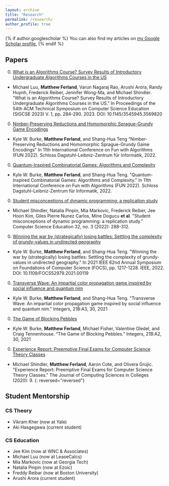 ```yaml
---
layout: archive
title: "Research"
permalink: /research/
author_profile: true
---
```


{% if author.googlescholar %}
  You can also find my articles on <u><a href="{{author.googlescholar}}">my Google Scholar profile</a>.</u>
{% endif %}

## Papers

0. [What is an Algorithms Course? Survey Results of Introductory Undergraduate Algorithms Courses in the US](https://dl.acm.org/doi/10.1145/3545945.3569820)
  * Michael Luu, **Matthew Ferland**, Varun Nagaraj Rao, Arushi Arora, Randy Huynh, Frederick Reiber, Jennifer Wong-Ma, and Michael Shindler. "What is an Algorithms Course? Survey Results of Introductory Undergraduate Algorithms Courses in the US." In Proceedings of the 54th ACM Technical Symposium on Computer Science Education (SIGCSE 2023) V. 1, pp. 284-290. 2023. DOI: 10.1145/3545945.3569820
0. [Nimber-Preserving Reductions and Homomorphic Sprague-Grundy Game Encodings](https://drops.dagstuhl.de/opus/volltexte/2022/15980/pdf/LIPIcs-FUN-2022-10.pdf)
  * Kyle W. Burke, **Matthew Ferland**, and Shang-Hua Teng “Nimber-Preserving Reductions and Homomorphic Sprague-Grundy Game Encodings” In 11th International Conference on Fun with Algorithms (FUN 2022). Schloss Dagstuhl-Leibniz-Zentrum für Informatik, 2022.
0. [Quantum-Inspired Combinatorial Games: Algorithms and Complexity](https://drops.dagstuhl.de/opus/volltexte/2022/15981/pdf/LIPIcs-FUN-2022-11.pdf)
  * Kyle W. Burke, **Matthew Ferland**, and Shang-Hua Teng. "Quantum-Inspired Combinatorial Games: Algorithms and Complexity." In 11th International Conference on Fun with Algorithms (FUN 2022). Schloss Dagstuhl-Leibniz-Zentrum für Informatik, 2022.
0. [Student misconceptions of dynamic programming: a replication study](https://www.tandfonline.com/doi/abs/10.1080/08993408.2022.2079865)
  * Michael Shindler, Natalia Pinpin, Mia Markovic, Frederick Reiber, Jee Hoon Kim, Giles Pierre Nunez Carlos, Mine Dogucu **et al**. "Student misconceptions of dynamic programming: a replication study." Computer Science Education 32, no. 3 (2022): 288-312.
0. [Winning the war by (strategically) losing battles: Settling the complexity of grundy-values in undirected geography](https://www.computer.org/csdl/proceedings-article/focs/2022/205500b217/1Btfu7v984w)
  * Kyle W. Burke, **Matthew Ferland**, and Shang-Hua Teng. "Winning the war by (strategically) losing battles: Settling the complexity of grundy-values in undirected geography." In 2021 IEEE 62nd Annual Symposium on Foundations of Computer Science (FOCS), pp. 1217-1228. IEEE, 2022. DOI: 10.1109/FOCS52979.2021.00119
0. [Transverse Wave: An impartial color propagation game inspired by social influence and quantum nim](https://www.degruyter.com/document/doi/10.1515/9783110755411-003/html)
  * Kyle W. Burke, **Matthew Ferland**, and Shang-Hua Teng. "Transverse Wave: An impartial color propagation game inspired by social influence and quantum nim." Integers, 21B:A3, 30, 2021
0. [The Game of Blocking Pebbles](http://math.colgate.edu/~integers/vb2/vb2.pdf)
  * Kyle W. Burke, **Matthew Ferland**, Michael Fisher, Valentine Gledel, and Craig Tennenhouse. “The Game of Blocking Pebbles.” Integers, 21B:A2, 30, 2021
0. [Experience Report: Preemptive Final Exams for Computer Science Theory Classes](https://dl.acm.org/doi/abs/10.5555/3417699.3417700)
  * Michael Shindler, **Matthew Ferland**, Aaron Cote, and Olivera Grujic. "Experience Report: Preemptive Final Exams for Computer Science Theory Classes." The Journal of Computing Sciences in Colleges (2020): 9.
{: reversed="reversed"}

## Student Mentorship

### CS Theory
* Vikram Kher (now at Yale)
*	Aki Hasgegawa (current student)

### CS Education
*	Jee Kim (now at WNC & Associates)
*	Michael Luu (now at LeaseCalcs)
*	Mia Markovic (now at Georgia Tech)
*	Natalia Pinpin (now at Ezoic)
*	Freddy Reibar (now at Boston University)
*	Arushi Arora (current student)
